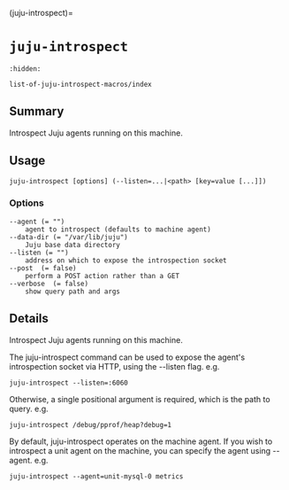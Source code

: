 (juju-introspect)=
# `juju-introspect`


```{toctree}
:hidden:

list-of-juju-introspect-macros/index

```



## Summary

Introspect Juju agents running on this machine.


## Usage

```text
juju-introspect [options] (--listen=...|<path> [key=value [...]])
```

### Options

```text
--agent (= "")
    agent to introspect (defaults to machine agent)
--data-dir (= "/var/lib/juju")
    Juju base data directory
--listen (= "")
    address on which to expose the introspection socket
--post  (= false)
    perform a POST action rather than a GET
--verbose  (= false)
    show query path and args
```

## Details


Introspect Juju agents running on this machine.

The juju-introspect command can be used to expose
the agent's introspection socket via HTTP, using
the --listen flag. e.g.

    juju-introspect --listen=:6060

Otherwise, a single positional argument is required,
which is the path to query. e.g.

    juju-introspect /debug/pprof/heap?debug=1

By default, juju-introspect operates on the
machine agent. If you wish to introspect a
unit agent on the machine, you can specify the
agent using --agent. e.g.

    juju-introspect --agent=unit-mysql-0 metrics

